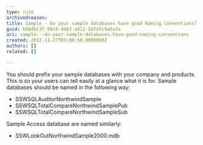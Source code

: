 ```yaml
---
type: rule
archivedreason: 
title: Sample - Do your sample databases have good Naming Conventions?
guid: b684bc3f-98c9-4d83-a812-3a7e5c9a5e2a
uri: sample---do-your-sample-databases-have-good-naming-conventions
created: 2012-11-27T03:08:58.0000000Z
authors: []
related: []

---
```


You should prefix your sample databases with your company and products. This is so your users can tell easily at a glance what it is for. Sample databases should be named in the following way:

* SSWSQLAuditorNorthwindSample
* SSWSQLTotalCompareNorthwindSamplePub
* SSWSQLTotalCompareNorthwindSampleSub


Sample Access database are named similarly:

* SSWLookOutNorthwindSample2000.mdb


<!--endintro-->
